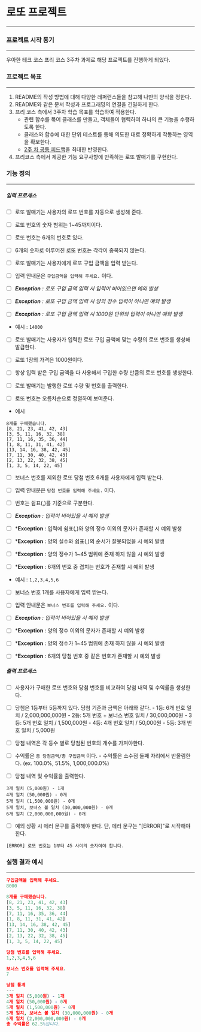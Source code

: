 # 로또 프로젝트

---

### 프로젝트 시작 동기

---

우아한 테크 코스 프리 코스 3주차 과제로 해당 프로젝트를 진행하게 되었다.

### 프로젝트 목표

---

1. README의 작성 방법에 대해 다양한 레퍼런스들을 참고해 나만의 양식을 정한다.
2. README와 같은 문서 작성과 프로그래밍의 연결을 긴밀하게 한다.
3. 프리 코스 측에서 3주차 학습 목표를 학습하여 적용한다.
   - 관련 함수를 묶어 클래스를 만들고, 객체들이 협력하여 하나의 큰 기능을 수행하도록 한다.
   - 클래스와 함수에 대한 단위 테스트를 통해 의도한 대로 정확하게 작동하는 영역을 확보한다.
   - [2주 차 공통 피드백](https://docs.google.com/document/d/1QW_762N0WC6JvAiDHNBYXzLJ60y1Azex1d7tID0BggM/edit?usp=sharing)을 최대한 반영한다.
4. 프리코스 측에서 제공한 기능 요구사항에 만족하는 로또 발매기를 구현한다.

### 기능 정의

---

##### 입력 프로세스

- [ ]  로또 발매기는 사용자의 로또 번호를 자동으로 생성해 준다.

  - [ ]  로또 번호의 숫자 범위는 1~45까지이다.
  - [ ]  로또 번호는 6개의 번호로 있다.
  - [ ]  6개의 숫자로 이루어진 로또 번호는 각각이 중복되지 않는다.
- [ ]  로또 발매기는 사용자에게 로또 구입 금액을 입력 받는다.

  - [ ]  입력 안내문은 `구입금액을 입력해 주세요.` 이다.
  - [ ]  ***Exception** : 로또 구입 금액 입력 시 입력이 비어있으면 예외 발생*
  - [ ]  ***Exception** : 로또 구입 금액 입력 시 양의 정수 입력이 아니면 예외 발생*
  - [ ]  ***Exception** : 로또 구입 금액 입력 시 1000원 단위의 입력이 아니면 예외 발생*

  - 예시 : `14000`
- [ ]  로또 발매기는 사용자가 입력한 로또 구입 금액에 맞는 수량의 로또 번호를 생성해 발급한다.

  - [ ]  로또 1장의 가격은 1000원이다.
  - [ ]  항상 입력 받은 구입 금액을 다 사용해서 구입한 수량 만큼의 로또 번호를 생성한다.
- [ ]  로또 발매기는 발행한 로또 수량 및 번호를 출력한다.

  - [ ]  로또 번호는 오름차순으로 정렬하여 보여준다.

  - 예시

```
8개를 구매했습니다. 
[8, 21, 23, 41, 42, 43] 
[3, 5, 11, 16, 32, 38] 
[7, 11, 16, 35, 36, 44] 
[1, 8, 11, 31, 41, 42] 
[13, 14, 16, 38, 42, 45] 
[7, 11, 30, 40, 42, 43] 
[2, 13, 22, 32, 38, 45] 
[1, 3, 5, 14, 22, 45]
```

- [ ]  보너스 번호를 제외한 로또 당첨 번호 6개를 사용자에게 입력 받는다.

  - [ ]  입력 안내문은 `당첨 번호를 입력해 주세요.` 이다.
  - [ ]  번호는 쉼표(,)를 기준으로 구분한다.
  - [ ]  ***Exception** : 입력이 비어있을 시 예외 발생*
  - [ ]  ***Exception** : 입력에 쉼표(,)와 양의 정수 이외의 문자가 존재할 시 예외 발생
  - [ ]  ***Exception** : 양의 실수와 쉼표(,)의 순서가 잘못되었을 시 예외 발생
  - [ ]  ***Exception** : 양의 정수가 1~45 범위에 존재 하지 않을 시 예외 발생
  - [ ]  ***Exception** : 6개의 번호 중 겹치는 번호가 존재할 시 예외 발생

  - 예시 : `1,2,3,4,5,6`
- [ ]  보너스 번호 1개를 사용자에게 입력 받는다.

  - [ ]  입력 안내문은 `보너스 번호를 입력해 주세요.` 이다.
  - [ ]  ***Exception** : 입력이 비어있을 시 예외 발생*
  - [ ]  ***Exception** : 양의 정수 이외의 문자가 존재할 시 예외 발생
  - [ ]  ***Exception** : 양의 정수가 1~45 범위에 존재 하지 않을 시 예외 발생
  - [ ]  ***Exception** : 6개의 당첨 번호 중 같은 번호가 존재할 시 예외 발생

##### 출력 프로세스

- [ ]  사용자가 구매한 로또 번호와 당첨 번호를 비교하여 당첨 내역 및 수익률을 생성한다.

  - [ ]  당첨은 1등부터 5등까지 있다. 당첨 기준과 금액은 아래와 같다.
    - 1등: 6개 번호 일치 / 2,000,000,000원
    - 2등: 5개 번호 + 보너스 번호 일치 / 30,000,000원
    - 3등: 5개 번호 일치 / 1,500,000원
    - 4등: 4개 번호 일치 / 50,000원
    - 5등: 3개 번호 일치 / 5,000원
  - [ ]  당첨 내역은 각 등수 별로 당첨된 번호의 개수를 가져야한다.
  - [ ]  수익률은 `총 당첨금액/총 구입금액` 이다.
    - 수익률은 소수점 둘째 자리에서 반올림한다. (ex. 100.0%, 51.5%, 1,000,000.0%)
- [ ]  당첨 내역 및 수익률을 출력한다.

```
3개 일치 (5,000원) - 1개
4개 일치 (50,000원) - 0개
5개 일치 (1,500,000원) - 0개
5개 일치, 보너스 볼 일치 (30,000,000원) - 0개
6개 일치 (2,000,000,000원) - 0개
```

- [ ]  예외 상황 시 에러 문구를 출력해야 한다. 단, 에러 문구는 "[ERROR]"로 시작해야 한다.

```
[ERROR] 로또 번호는 1부터 45 사이의 숫자여야 합니다.
```

### 실행 결과 예시

---

```prolog
구입금액을 입력해 주세요.
8000

8개를 구매했습니다.
[8, 21, 23, 41, 42, 43] 
[3, 5, 11, 16, 32, 38] 
[7, 11, 16, 35, 36, 44] 
[1, 8, 11, 31, 41, 42] 
[13, 14, 16, 38, 42, 45] 
[7, 11, 30, 40, 42, 43] 
[2, 13, 22, 32, 38, 45] 
[1, 3, 5, 14, 22, 45]

당첨 번호를 입력해 주세요.
1,2,3,4,5,6

보너스 번호를 입력해 주세요.
7

당첨 통계
---
3개 일치 (5,000원) - 1개
4개 일치 (50,000원) - 0개
5개 일치 (1,500,000원) - 0개
5개 일치, 보너스 볼 일치 (30,000,000원) - 0개
6개 일치 (2,000,000,000원) - 0개
총 수익률은 62.5%입니다.
```
